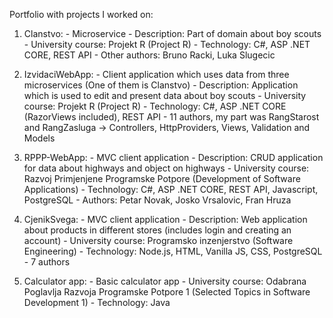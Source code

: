 Portfolio with projects I worked on:
  1. Clanstvo:
    - Microservice
    - Description: Part of domain about boy scouts
    - University course: Projekt R (Project R)
    - Technology: C#, ASP .NET CORE, REST API
    - Other authors: Bruno Racki, Luka Slugecic
    
  2. IzvidaciWebApp:
    - Client application which uses data from three microservices (One of them is Clanstvo)
    - Description: Application which is used to edit and present data about boy scouts
    - University course: Projekt R (Project R)
    - Technology: C#, ASP .NET CORE (RazorViews included), REST API
    - 11 authors, my part was RangStarost and RangZasluga -> Controllers, HttpProviders, Views, Validation and Models
    
  3. RPPP-WebApp:
    - MVC client application
    - Description: CRUD application for data about highways and object on highways
    - University course: Razvoj Primjenjene Programske Potpore (Development of Software Applications)
    - Technology: C#, ASP .NET CORE, REST API, Javascript, PostgreSQL
    - Authors: Petar Novak, Josko Vrsalovic, Fran Hruza
    
  4. CjenikSvega:
    - MVC client application
    - Description: Web application about products in different stores (includes login and creating an account)
    - University course: Programsko inzenjerstvo (Software Engineering)
    - Technology: Node.js, HTML, Vanilla JS, CSS, PostgreSQL
    - 7 authors
    
  5. Calculator app: 
    - Basic calculator app
    - University course: Odabrana Poglavlja Razvoja Programske Potpore 1 (Selected Topics in Software Development 1)
    - Technology: Java 
